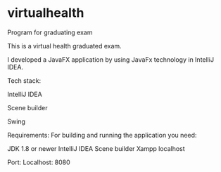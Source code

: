 # virtualhealth
Program for graduating exam

This is a virtual health graduated exam.

I developed a JavaFX application by using JavaFx technology in IntelliJ IDEA.

Tech stack:

IntelliJ IDEA

Scene builder

Swing



Requirements:
For building and running the application you need:

JDK 1.8 or newer
IntelliJ IDEA
Scene builder
Xampp localhost

Port:
Localhost: 8080
